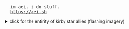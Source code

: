 <pre>
  im aei. i do stuff.
  <a href="https://aei.sh">https://aei.sh</a>
</pre>

<details>
  <summary>click for the entirity of kirby star allies (flashing imagery)</summary>
  <img src="https://github.com/user-attachments/assets/5113825d-7f8a-40ff-9fd3-a79634d0d8e5" alt="the entirity of kirby star allies"/>
</details>
